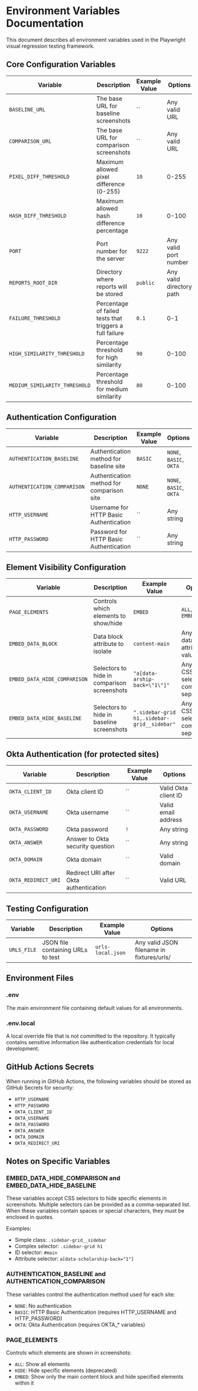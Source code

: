 # Environment Variables Documentation

This document describes all environment variables used in the Playwright visual regression testing framework.

## Core Configuration Variables

| Variable | Description | Example Value | Options |
|----------|-------------|---------------|---------|
| `BASELINE_URL` | The base URL for baseline screenshots | `` | Any valid URL |
| `COMPARISON_URL` | The base URL for comparison screenshots | `` | Any valid URL |
| `PIXEL_DIFF_THRESHOLD` | Maximum allowed pixel difference (0-255) | `10` | 0-255 |
| `HASH_DIFF_THRESHOLD` | Maximum allowed hash difference percentage | `10` | 0-100 |
| `PORT` | Port number for the server | `9222` | Any valid port number |
| `REPORTS_ROOT_DIR` | Directory where reports will be stored | `public` | Any valid directory path |
| `FAILURE_THRESHOLD` | Percentage of failed tests that triggers a full failure | `0.1` | 0-1 |
| `HIGH_SIMILARITY_THRESHOLD` | Percentage threshold for high similarity | `90` | 0-100 |
| `MEDIUM_SIMILARITY_THRESHOLD` | Percentage threshold for medium similarity | `80` | 0-100 |

## Authentication Configuration

| Variable | Description | Example Value | Options |
|----------|-------------|---------------|---------|
| `AUTHENTICATION_BASELINE` | Authentication method for baseline site | `BASIC` | `NONE`, `BASIC`, `OKTA` |
| `AUTHENTICATION_COMPARISON` | Authentication method for comparison site | `NONE` | `NONE`, `BASIC`, `OKTA` |
| `HTTP_USERNAME` | Username for HTTP Basic Authentication | `` | Any string |
| `HTTP_PASSWORD` | Password for HTTP Basic Authentication | `` | Any string |

## Element Visibility Configuration

| Variable | Description | Example Value | Options |
|----------|-------------|---------------|---------|
| `PAGE_ELEMENTS` | Controls which elements to show/hide | `EMBED` | `ALL`, `HIDE`, `EMBED` |
| `EMBED_DATA_BLOCK` | Data block attribute to isolate | `content-main` | Any valid data-block attribute value |
| `EMBED_DATA_HIDE_COMPARISON` | Selectors to hide in comparison screenshots | `"a[data-arship-back=\"1\"]"` | Any valid CSS selector(s), comma-separated |
| `EMBED_DATA_HIDE_BASELINE` | Selectors to hide in baseline screenshots | `".sidebar-grid h1,.sidebar-grid__sidebar"` | Any valid CSS selector(s), comma-separated |

## Okta Authentication (for protected sites)

| Variable | Description | Example Value | Options |
|----------|-------------|---------------|---------|
| `OKTA_CLIENT_ID` | Okta client ID | `` | Valid Okta client ID |
| `OKTA_USERNAME` | Okta username | `` | Valid email address |
| `OKTA_PASSWORD` | Okta password | `!` | Any string |
| `OKTA_ANSWER` | Answer to Okta security question | `` | Any string |
| `OKTA_DOMAIN` | Okta domain | `` | Valid domain |
| `OKTA_REDIRECT_URI` | Redirect URI after Okta authentication | `` | Valid URL |

## Testing Configuration

| Variable | Description | Example Value | Options |
|----------|-------------|---------------|---------|
| `URLS_FILE` | JSON file containing URLs to test | `urls-local.json` | Any valid JSON filename in fixtures/urls/ |

## Environment Files

### .env

The main environment file containing default values for all environments.

### .env.local

A local override file that is not committed to the repository. It typically contains sensitive information like authentication credentials for local development.

## GitHub Actions Secrets

When running in GitHub Actions, the following variables should be stored as GitHub Secrets for security:

- `HTTP_USERNAME`
- `HTTP_PASSWORD`
- `OKTA_CLIENT_ID`
- `OKTA_USERNAME`
- `OKTA_PASSWORD`
- `OKTA_ANSWER`
- `OKTA_DOMAIN`
- `OKTA_REDIRECT_URI`

## Notes on Specific Variables

### EMBED_DATA_HIDE_COMPARISON and EMBED_DATA_HIDE_BASELINE

These variables accept CSS selectors to hide specific elements in screenshots. Multiple selectors can be provided as a comma-separated list. When these variables contain spaces or special characters, they must be enclosed in quotes.

Examples:
- Simple class: `.sidebar-grid__sidebar`
- Complex selector: `.sidebar-grid h1`
- ID selector: `#main`
- Attribute selector: `a[data-scholarship-back="1"]`

### AUTHENTICATION_BASELINE and AUTHENTICATION_COMPARISON

These variables control the authentication method used for each site:
- `NONE`: No authentication
- `BASIC`: HTTP Basic Authentication (requires HTTP_USERNAME and HTTP_PASSWORD)
- `OKTA`: Okta Authentication (requires OKTA_* variables)

### PAGE_ELEMENTS

Controls which elements are shown in screenshots:
- `ALL`: Show all elements
- `HIDE`: Hide specific elements (deprecated)
- `EMBED`: Show only the main content block and hide specified elements within it
